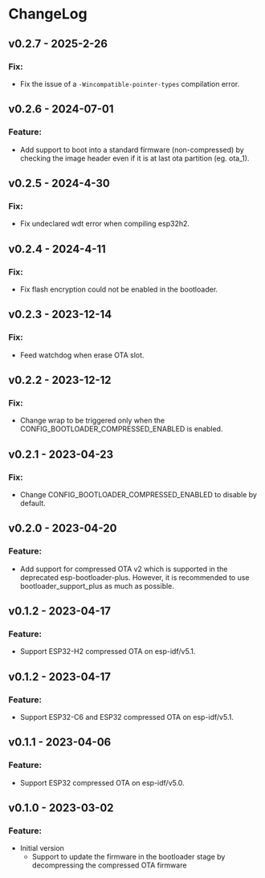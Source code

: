 # ChangeLog

## v0.2.7 - 2025-2-26

### Fix:

* Fix the issue of a `-Wincompatible-pointer-types` compilation error.

## v0.2.6 - 2024-07-01

### Feature:

* Add support to boot into a standard firmware (non-compressed) by checking the image header even if it is at last ota partition (eg. ota_1).

## v0.2.5 - 2024-4-30

### Fix:

* Fix undeclared wdt error when compiling esp32h2.

## v0.2.4 - 2024-4-11

### Fix:

* Fix flash encryption could not be enabled in the bootloader.

## v0.2.3 - 2023-12-14

### Fix:

* Feed watchdog when erase OTA slot.

## v0.2.2 - 2023-12-12

### Fix:

* Change wrap to be triggered only when the CONFIG_BOOTLOADER_COMPRESSED_ENABLED is enabled.

## v0.2.1 - 2023-04-23

### Fix:

* Change CONFIG_BOOTLOADER_COMPRESSED_ENABLED to disable by default.

## v0.2.0 - 2023-04-20

### Feature:

* Add support for compressed OTA v2 which is supported in the deprecated esp-bootloader-plus. However, it is recommended to use bootloader_support_plus as much as possible.

## v0.1.2 - 2023-04-17

### Feature:

* Support ESP32-H2 compressed OTA on esp-idf/v5.1.

## v0.1.2 - 2023-04-17

### Feature:

* Support ESP32-C6 and ESP32 compressed OTA on esp-idf/v5.1.

## v0.1.1 - 2023-04-06

### Feature:

* Support ESP32 compressed OTA on esp-idf/v5.0.

## v0.1.0 - 2023-03-02

### Feature:

* Initial version
  * Support to update the firmware in the bootloader stage by decompressing the compressed OTA firmware
